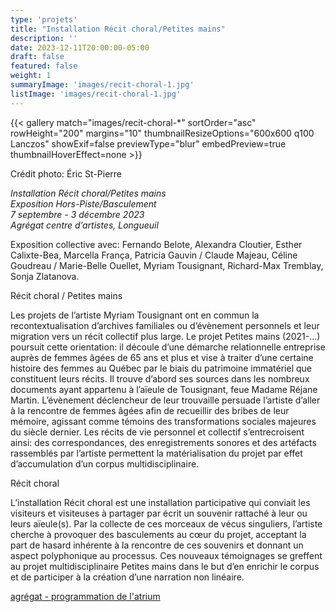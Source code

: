 ```yaml
---
type: 'projets'
title: "Installation Récit choral/Petites mains"
description: ''
date: 2023-12-11T20:00:00-05:00
draft: false
featured: false
weight: 1
summaryImage: 'images/recit-choral-1.jpg'
listImage: 'images/recit-choral-1.jpg'
---
```


{{< gallery match="images/recit-choral-*" sortOrder="asc" rowHeight="200" margins="10" thumbnailResizeOptions="600x600 q100 Lanczos" showExif=false previewType="blur" embedPreview=true thumbnailHoverEffect=none >}}

Crédit photo: Éric St-Pierre

_Installation Récit choral/Petites mains  
Exposition Hors-Piste/Basculement  
7 septembre - 3 décembre 2023  
Agrégat centre d’artistes, Longueuil_

Exposition collective avec:
Fernando Belote, Alexandra Cloutier, Esther Calixte-Bea, Marcella França, Patricia Gauvin / Claude Majeau, Céline Goudreau / Marie-Belle Ouellet, Myriam Tousignant, Richard-Max Tremblay, Sonja Zlatanova.

Récit choral / Petites mains

Les projets de l’artiste Myriam Tousignant ont en commun la recontextualisation d’archives familiales ou d’évènement personnels et leur migration vers un récit collectif plus large. Le projet Petites mains (2021-…) poursuit cette orientation: il découle d’une démarche relationnelle entreprise auprès de femmes âgées de 65 ans et plus et vise à traiter d’une certaine histoire des femmes au Québec par le biais du patrimoine immatériel que constituent leurs récits. Il trouve d’abord ses sources dans les nombreux documents ayant appartenu à l’aïeule de Tousignant, feue Madame Réjane Martin. L’évènement déclencheur de leur trouvaille persuade l’artiste d’aller à la rencontre de femmes âgées afin de recueillir des bribes de leur mémoire, agissant comme témoins des transformations sociales majeures du siècle dernier. Les récits de vie personnel et collectif s’entrecroisent ainsi: des correspondances, des enregistrements sonores et des artéfacts rassemblés par l’artiste permettent la matérialisation du projet par effet d’accumulation d’un corpus multidisciplinaire.

Récit choral

L’installation Récit choral est une installation participative qui conviait les visiteurs et visiteuses à partager par écrit un souvenir rattaché à leur ou leurs aïeule(s). Par la collecte de ces morceaux de vécus singuliers, l’artiste cherche à provoquer des basculements au cœur du projet, acceptant la part de hasard inhérente à la rencontre de ces souvenirs et donnant un aspect polyphonique au processus. Ces nouveaux témoignages se greffent au projet multidisciplinaire Petites mains dans le but d’en enrichir le corpus et de participer à la création d’une narration non linéaire.

[agrégat - programmation de l'atrium](agregatarts.ca) 
 